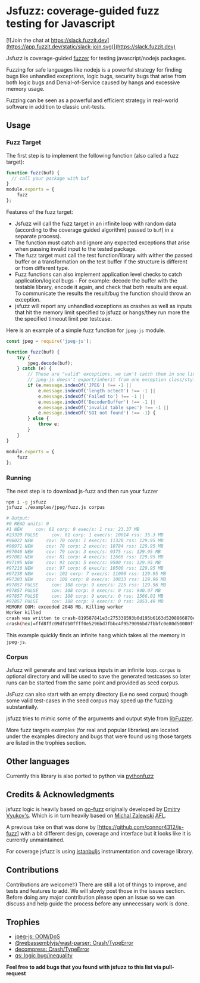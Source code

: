 # Jsfuzz: coverage-guided fuzz testing for Javascript
[![Join the chat at https://slack.fuzzit.dev](https://app.fuzzit.dev/static/slack-join.svg)](https://slack.fuzzit.dev)


Jsfuzz is coverage-guided [fuzzer](https://developer.mozilla.org/en-US/docs/Glossary/Fuzzing) for testing javascript/nodejs packages.

Fuzzing for safe languages like nodejs is a powerful strategy for finding bugs like unhandled exceptions, logic bugs,
security bugs that arise from both logic bugs and Denial-of-Service caused by hangs and excessive memory usage.

Fuzzing can be seen as a powerful and efficient strategy in real-world software in addition to classic unit-tests.

## Usage

### Fuzz Target

The first step is to implement the following function (also called a fuzz target):

```javascript
function fuzz(buf) {
  // call your package with buf  
}
module.exports = {
    fuzz
};
```

Features of the fuzz target:

* Jsfuzz will call the fuzz target in an infinite loop with random data (according to the coverage guided algorithm) passed to `buf`( in a separate process).
* The function must catch and ignore any expected exceptions that arise when passing invalid input to the tested package.
* The fuzz target must call the test function/library with wither the passed buffer or a transformation on the test buffer 
if the structure is different or from different type.
* Fuzz functions can also implement application level checks to catch application/logical bugs - For example: 
decode the buffer with the testable library, encode it again, and check that both results are equal. To communicate the results
the result/bug the function should throw an exception.
* jsfuzz will report any unhandled exceptions as crashes as well as inputs that hit the memory limit specified to jsfuzz
or hangs/they run more the the specified timeout limit per testcase.

Here is an example of a simple fuzz function for `jpeg-js` module.

```javascript
const jpeg = require('jpeg-js');

function fuzz(buf) {
    try {
        jpeg.decode(buf);
    } catch (e) {
        // Those are "valid" exceptions. we can't catch them in one line as
        // jpeg-js doesn't export/inherit from one exception class/style.
        if (e.message.indexOf('JPEG') !== -1 ||
            e.message.indexOf('length octect') !== -1 ||
            e.message.indexOf('Failed to') !== -1 ||
            e.message.indexOf('DecoderBuffer') !== -1 ||
            e.message.indexOf('invalid table spec') !== -1 ||
            e.message.indexOf('SOI not found') !== -1) {
        } else {
            throw e;
        }
    }
}

module.exports = {
    fuzz
};
```

### Running

The next step is to download js-fuzz and then run your fuzzer

```bash
npm i -g jsfuzz
jsfuzz ./examples/jpeg/fuzz.js corpus

# Output:
#0 READ units: 0
#1 NEW     cov: 61 corp: 0 exec/s: 1 rss: 23.37 MB
#23320 PULSE     cov: 61 corp: 1 exec/s: 10614 rss: 35.3 MB
#96022 NEW     cov: 70 corp: 1 exec/s: 11320 rss: 129.95 MB
#96971 NEW     cov: 78 corp: 2 exec/s: 10784 rss: 129.95 MB
#97046 NEW     cov: 79 corp: 3 exec/s: 9375 rss: 129.95 MB
#97081 NEW     cov: 81 corp: 4 exec/s: 11666 rss: 129.95 MB
#97195 NEW     cov: 93 corp: 5 exec/s: 9500 rss: 129.95 MB
#97216 NEW     cov: 97 corp: 6 exec/s: 10500 rss: 129.95 MB
#97238 NEW     cov: 102 corp: 7 exec/s: 11000 rss: 129.95 MB
#97303 NEW     cov: 108 corp: 8 exec/s: 10833 rss: 129.96 MB
#97857 PULSE     cov: 108 corp: 9 exec/s: 225 rss: 129.96 MB
#97857 PULSE     cov: 108 corp: 9 exec/s: 0 rss: 940.97 MB
#97857 PULSE     cov: 108 corp: 9 exec/s: 0 rss: 1566.01 MB
#97857 PULSE     cov: 108 corp: 9 exec/s: 0 rss: 2053.49 MB
MEMORY OOM: exceeded 2048 MB. Killing worker
Worker killed
crash was written to crash-819587841e3c275338593b0d195b6163d5208866870e2abf3be8cfc781d2688d
crash(hex)=ffd8ffc09dfdb0ffff0e5296bd7fbbc4f9579096bd7fbbfc0e80d50000ffff36fa400100236701bf73ffaf8003a57f097f5e000000008023c4f9579096bd7fbb008000001500b34e8c018fda5212
```

This example quickly finds an infinite hang which takes all the memory in `jpeg-js`.

### Corpus

Jsfuzz will generate and test various inputs in an infinite loop. `corpus` is optional directory and will be used to
save the generated testcases so later runs can be started from the same point and provided as seed corpus.

JsFuzz can also start with an empty directory (i.e no seed corpus) though some valid test-cases in the seed corpus
may speed up the fuzzing substantially.  

jsfuzz tries to mimic some of the arguments and output style from [libFuzzer](https://llvm.org/docs/LibFuzzer.html).

More fuzz targets examples (for real and popular libraries) are located under the examples directory and
bugs that were found using those targets are listed in the trophies section.

## Other languages

Currently this library is also ported to python via [pythonfuzz](https://github.com/fuzzitdev/jsfuzz)

## Credits & Acknowledgments

jsfuzz logic is heavily based on [go-fuzz](https://github.com/dvyukov/go-fuzz) originally developed by [Dmitry Vyukov's](https://twitter.com/dvyukov).
Which is in turn heavily based on [Michal Zalewski](https://twitter.com/lcamtuf) [AFL](http://lcamtuf.coredump.cx/afl/).

A previous take on that was done by [https://github.com/connor4312/js-fuzz] with a bit different design, coverage and
interface but it looks like it is currently unmaintained.

For coverage jsfuzz is using [istanbuljs](https://istanbul.js.org) instrumentation and coverage library. 


## Contributions

Contributions are welcome!:) There are still a lot of things to improve, and tests and features to add. We will slowly post those in the
issues section. Before doing any major contribution please open an issue so we can discuss and help guide the process before
any unnecessary work is done.


## Trophies
* [jpeg-js: OOM/DoS](https://github.com/eugeneware/jpeg-js/issues/53)
* [@webassemblyjs/wast-parser: Crash/TypeError](https://github.com/xtuc/webassemblyjs/issues/669)
* [decompress: Crash/TypeError ](https://github.com/kevva/decompress/issues/72)
* [qs: logic bug/inequality](https://github.com/ljharb/qs/issues/340) 

**Feel free to add bugs that you found with jsfuzz to this list via pull-request**
